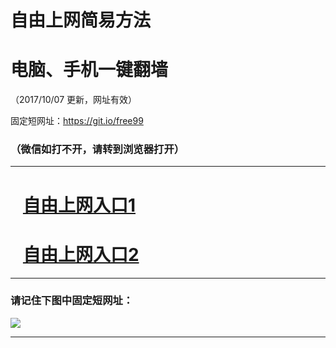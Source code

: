 ﻿# 自由上网简易方法

# 电脑、手机一键翻墙

（2017/10/07 更新，网址有效）

固定短网址：https://git.io/free99

### （微信如打不开，请转到浏览器打开）


***





# &nbsp;&nbsp; <a href="http://ft2577710657.fwq-tz-1001.info/fwqtz01.html?t=10070016465 " target="_blank">自由上网入口1</a>
# &nbsp;&nbsp; <a href="http://ft1373023767.fwq-tz-1002.info/fwqtz02.html?t=100700116160 " target="_blank">自由上网入口2</a>
***

### 请记住下图中固定短网址：

<img src="https://s3-us-west-2.amazonaws.com/fwq-1001/yjfq-20170905okok.png" /> 


***

